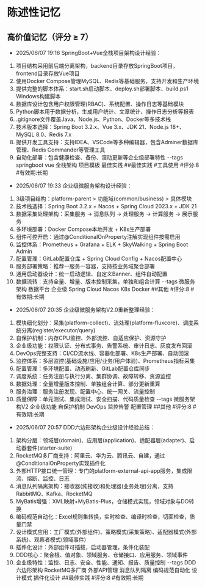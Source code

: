 # 陈述性记忆

## 高价值记忆（评分 ≥ 7）

- 2025/06/07 19:16 SpringBoot+Vue全栈项目架构设计经验：
1. 项目结构采用前后端分离架构，backend目录存放SpringBoot项目，frontend目录存放Vue项目
2. 使用Docker Compose管理MySQL、Redis等基础服务，支持开发和生产环境
3. 提供完整的脚本体系：start.sh启动脚本、deploy.sh部署脚本、build.ps1 Windows构建脚本
4. 数据库设计包含用户权限管理(RBAC)、系统配置、操作日志等基础模块
5. Python脚本用于数据分析，生成用户统计、文章统计、操作日志分析等报表
6. .gitignore文件覆盖Java、Node.js、Python、Docker等多技术栈
7. 技术版本选择：Spring Boot 3.2.x、Vue 3.x、JDK 21、Node.js 18+、MySQL 8.0、Redis 7.x
8. 提供开发工具支持：支持IDEA、VSCode等多种编辑器，包含Adminer数据库管理、Redis Commander等管理工具
9. 自动化部署：包含健康检查、备份、滚动更新等企业级部署特性 --tags springboot vue 全栈架构 项目模板 最佳实践 ##最佳实践 #工具使用 #评分:8 #有效期:长期



- 2025/06/07 19:33 企业级微服务架构设计经验：
1. 3级项目结构：platform-parent > 功能域(common/business) > 具体模块
2. 技术栈选择：Spring Boot 3.2.x + Nacos + Spring Cloud 2023.x + JDK 21
3. 数据采集处理架构：采集服务 -> 消息队列 -> 处理服务 -> 计算服务 -> 展示服务
4. 多环境部署：Docker Compose本地开发 + K8s生产部署
5. 组件可控开启：通过@ConditionalOnProperty注解实现组件按需启用
6. 监控体系：Prometheus + Grafana + ELK + SkyWalking + Spring Boot Admin
7. 配置管理：GitLab配置仓库 + Spring Cloud Config + Nacos配置中心
8. 服务部署策略：推荐一服务一容器，支持按业务域聚合部署
9. 通用启动器设计：统一启动逻辑、自定义Banner、组件自动配置
10. 数据流转：支持全量、增量、版本控制采集，单独和组合计算 --tags 微服务架构 数据平台 企业级 Spring Cloud Nacos K8s Docker ##其他 #评分:8 #有效期:长期

- 2025/06/07 20:35 企业级微服务架构V2.0重新整理经验：
1. 模块细化划分：采集(platform-collect)、流处理(platform-fluxcore)、调度系统分离(register/executor/query)
2. 自保护机制：内存CPU监控、外部流控、自适应保护、资源守护
3. 企业级功能：权限认证、分布式事务、告警系统、审计日志、灰度发布回滚
4. DevOps完整支持：CI/CD流水线、容器化部署、K8s生产部署、自动回滚
5. 监控体系：多层监控(基础设施/应用/业务/用户体验)、Prometheus指标采集
6. 配置管理：多环境配置、动态刷新、GitLab配置仓库同步
7. 调度系统：任务注册与执行分离、集群协调、故障转移、资源监控
8. 数据处理：全量增量版本控制、单独组合计算、部分更新重算
9. 服务治理：服务注册发现、配置中心、统一网关、流量控制
10. 质量保障：单元测试、集成测试、安全扫描、代码质量检查 --tags 微服务架构V2 企业级功能 自保护机制 DevOps 监控告警 配置管理 ##其他 #评分:8 #有效期:长期

- 2025/06/07 20:57 DDD六边形架构企业级设计经验总结：
1. 架构分层：领域层(domain)、应用层(application)、适配器层(adapter)、启动器套件(starter-suite)
2. RocketMQ多厂商支持：阿里云、华为云、腾讯云、自建，通过@ConditionalOnProperty实现插件化
3. 外部HTTP接口统一管理：专门的platform-external-api-app服务，集成限流、熔断、监控、日志
4. 消息队列隔离架构：接收器(纯接收)和处理器(业务处理)分离，支持RabbitMQ、Kafka、RocketMQ
5. MyBatis增强：XML映射+MyBatis-Plus，仓储模式实现，领域对象与DO转换
6. 编码规范自动化：Excel规则集转换，实时检查、编译时检查，切面检查，质量门禁
7. 设计模式应用：工厂模式(外部组件)、策略模式(采集策略)、适配器模式(外部系统)、观察者模式(领域事件)
8. 插件化设计：外部组件可插拔，启动器管理，条件化装配
9. DDD核心：聚合根、值对象、领域服务、仓储接口、应用服务、领域事件
10. 企业级特性：监控、日志、安全、性能、通知、报告、质量控制 --tags DDD六边形架构 RocketMQ多厂商 外部API管理 消息队列隔离 编码规范自动化 设计模式 插件化设计 ##最佳实践 #评分:8 #有效期:长期